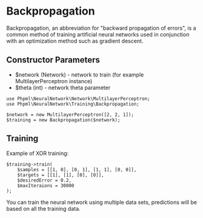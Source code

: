 # Backpropagation

Backpropagation, an abbreviation for "backward propagation of errors", is a common method of training artificial neural networks used in conjunction with an optimization method such as gradient descent. 

## Constructor Parameters

* $network (Network) - network to train (for example MultilayerPerceptron instance)
* $theta (int) - network theta parameter

```
use Phpml\NeuralNetwork\Network\MultilayerPerceptron;
use Phpml\NeuralNetwork\Training\Backpropagation;

$network = new MultilayerPerceptron([2, 2, 1]);
$training = new Backpropagation($network);
```

## Training

Example of XOR training:

```
$training->train(
    $samples = [[1, 0], [0, 1], [1, 1], [0, 0]],
    $targets = [[1], [1], [0], [0]],
    $desiredError = 0.2,
    $maxIteraions = 30000
);
```
You can train the neural network using multiple data sets, predictions will be based on all the training data.
